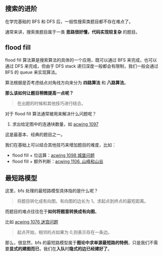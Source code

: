 ## 搜索的进阶
在学完基础的 BFS 和 DFS 后，一般性搜索类题目都不存在难点了。

通常来讲，搜索类题目属于一类 **思路很好懂，代码实现较复杂** 的题目。


## flood fill
flood fill 算法算是搜索算法的具体的一个应用，既可以通过 BFS 来完成，也可以通过 DFS 来完成，但由于 DFS stack 递归深度一般都会有限制，我们一般会通过 BFS 的 queue 来实现算法。

算法根据是否考虑结点对角线方向来分为 **四路算法** 和 **八路算法**。

**那么该如何让题目稍微提高一点呢？**
> 在出题的时候和其他技巧进行结合。


对于 flood fill 算法通常被用来解决什么问题呢？
1. 求出给定图中的连通块数量，如 [acwing 1097](https://www.acwing.com/problem/content/1099/)

这是最基本、经典的题目之一。

我们在基础上可以结合其他技巧来增加题目的难度，比如：
- flood fill + 位运算：[acwing 1098 城堡问题](https://www.acwing.com/problem/content/1100/)
- flood fill + 额外判断：[acwing 1106. 山峰和山谷](https://www.acwing.com/problem/content/1108/)


## 最短路模型
这里，bfs 处理的最短路模型具体指的是什么呢？
> 将题目转化成有向图，有向图的边长为 1。求起点到终点的最短距离。

而题目的难点往往在于**如何将题意转换成有向图**。

比如 [acwing 1076 迷宫问题](https://www.acwing.com/problem/content/1078/)
> 起点开始，相邻的点如果为 0,则表示存在一条边。

那么，很显然，bfs 的最短路模型属于**图论中求单源最短路的特例**，只是我们不需要**显式的建图而已**，我们在**入队**时**隐式的边已经建好了**。



